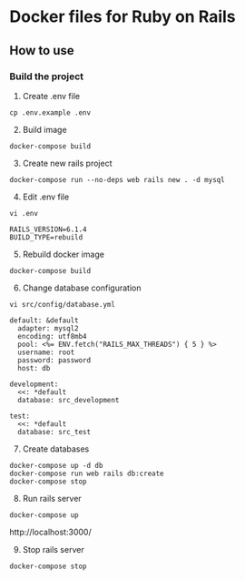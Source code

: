 # Docker files for Ruby on Rails

## How to use

### Build the project

1. Create .env file
```
cp .env.example .env
```

2. Build image
```
docker-compose build
```

3. Create new rails project
```
docker-compose run --no-deps web rails new . -d mysql
```

4. Edit .env file
```
vi .env
```

```
RAILS_VERSION=6.1.4
BUILD_TYPE=rebuild
```

5. Rebuild docker image

```
docker-compose build
```

6. Change database configuration
```
vi src/config/database.yml
```

```
default: &default
  adapter: mysql2
  encoding: utf8mb4
  pool: <%= ENV.fetch("RAILS_MAX_THREADS") { 5 } %>
  username: root
  password: password
  host: db

development:
  <<: *default
  database: src_development

test:
  <<: *default
  database: src_test
```

7. Create databases
```
docker-compose up -d db
docker-compose run web rails db:create
docker-compose stop
```

8. Run rails server

```
docker-compose up
```

http://localhost:3000/

9. Stop rails server

```
docker-compose stop
```
